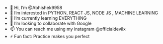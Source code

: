 - 👋 Hi, I’m @Abhishek9958
- 👀 I’m interested in PYTHON, REACT JS, NODE JS , MACHINE LEARNING
- 🌱 I’m currently learning EVERYTHING
- 💞️ I’m looking to collaborate with Google
- 📫 You can reach me using my instagram @officialdevilx
- ⚡ Fun fact: Practice makes you perfect

<!---
Abhishek9958/Abhishek9958 is a ✨ special ✨ repository because its `README.md` (this file) appears on your GitHub profile.
You can click the Preview link to take a look at your changes.
--->
